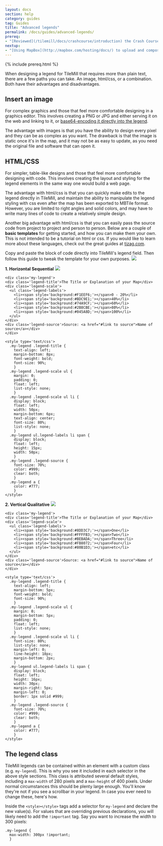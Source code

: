 ```yaml
---
layout: docs
section: help
category: guides
tag: Guides
title: "Advanced legends"
permalink: /docs/guides/advanced-legends/
prereq:
- "[Reviewed](/tilemill/docs/crashcourse/introduction) the Crash Course, particularly the [legends](/tilemill/docs/crashcourse/tooltips/#legends) section."
nextup:
- "[Using MapBox](http://mapbox.com/hosting/docs/) to upload and composite your map."
---
```


{% include prereq.html %}

When designing a legend for TileMill that requires more than plain text, there are a few paths you can take. An image, html/css, or a combination. Both have their advantages and disadvantages.

## Insert an image

For complex graphics and those that feel more comfortable designing in a graphics editor. This involves creating a PNG or JPG and either serving it on the web and linking to it, or [base64-encoding it directly into the legend](/tilemill/docs/guides/images-in-tooltips/).

The advantage with images is that you have the ability to design every pixel and they can be as complex as you want. The drawback is that the image is static once it's in the map, and it may not be as easy to update, as you need the original file and software that can open it.

## HTML/CSS

For simpler, table-like designs and those that feel more comfortable designing with code.
This involves creating the layout and styling for the legend elements in the same way one would build a web page.

The advantage with html/css is that you can quickly make edits to the legend directly in TileMill, and maintain the ability to manipulate the legend styling with css even after the map has been exported to MBTile format. However, you are limited to right angles and solid colors, and may have to write many lines of code to create a relatively simple design.

Another big advantage with html/css is that you can easily pass the source code from project to project and person to person. Below are a couple of **basic templates** for getting started, and how you can make them your own. This is not intended to be a tutorial on html or css. If you would like to learn more about these languages, check out the great guides at [tizag.com](http://www.tizag.com).

Copy and paste the block of code directly into TileMill's legend field. Then follow this guide to tweak the template for your own purposes.
  ![](/tilemill/assets/pages/advanced-legends-3.png)

**1. Horizontal Sequential**
  ![](/tilemill/assets/pages/advanced-legends-2.png)

    <div class='my-legend'>
    <div class='legend-title'>The Title or Explanation of your Map</div>
    <div class='legend-scale'>
      <ul class='legend-labels'>
        <li><span style='background:#F1EEF6;'></span>0 - 20%</li>
        <li><span style='background:#BDC9E1;'></span>40%</li>
        <li><span style='background:#74A9CF;'></span>60%</li>
        <li><span style='background:#2B8CBE;'></span>80%</li>
        <li><span style='background:#045A8D;'></span>100%</li>
      </ul>
    </div>
    <div class='legend-source'>Source: <a href="#link to source">Name of source</a></div>
    </div>
    
    <style type='text/css'>
      .my-legend .legend-title {
        text-align: left;
        margin-bottom: 8px;
        font-weight: bold;
        font-size: 90%;
        }
      .my-legend .legend-scale ul {
        margin: 0;
        padding: 0;
        float: left;
        list-style: none;
        }
      .my-legend .legend-scale ul li {
        display: block;
        float: left;
        width: 50px;
        margin-bottom: 6px;
        text-align: center;
        font-size: 80%;
        list-style: none;
        }
      .my-legend ul.legend-labels li span {
        display: block;
        float: left;
        height: 15px;
        width: 50px;
        }
      .my-legend .legend-source {
        font-size: 70%;
        color: #999;
        clear: both;
        }
      .my-legend a {
        color: #777;
        }
    </style>

**2. Vertical Qualitative**
  ![](/tilemill/assets/pages/advanced-legends-1.png)

    <div class='my-legend'>
    <div class='legend-title'>The Title or Explanation of your Map</div>
    <div class='legend-scale'>
      <ul class='legend-labels'>
        <li><span style='background:#8DD3C7;'></span>One</li>
        <li><span style='background:#FFFFB3;'></span>Two</li>
        <li><span style='background:#BEBADA;'></span>Three</li>
        <li><span style='background:#FB8072;'></span>Four</li>
        <li><span style='background:#80B1D3;'></span>etc</li>
      </ul>
    </div>
    <div class='legend-source'>Source: <a href="#link to source">Name of source</a></div>
    </div>
    
    <style type='text/css'>
      .my-legend .legend-title {
        text-align: left;
        margin-bottom: 5px;
        font-weight: bold;
        font-size: 90%;
        }
      .my-legend .legend-scale ul {
        margin: 0;
        margin-bottom: 5px;
        padding: 0;
        float: left;
        list-style: none;
        }
      .my-legend .legend-scale ul li {
        font-size: 80%;
        list-style: none;
        margin-left: 0;
        line-height: 18px;
        margin-bottom: 2px;
        }
      .my-legend ul.legend-labels li span {
        display: block;
        float: left;
        height: 16px;
        width: 30px;
        margin-right: 5px;
        margin-left: 0;
        border: 1px solid #999;
        }
      .my-legend .legend-source {
        font-size: 70%;
        color: #999;
        clear: both;
        }
      .my-legend a {
        color: #777;
        }
    </style>

## The legend class

TileMill legends can be contained within an element with a custom class (e.g. `my-legend`). This is why you see it included in each selector in the above style sections. This class is attributed several default styles, including a `max-width` of 280 pixels and a `max-height` of 400 pixels. Under normal circumstances this should be plenty large enough. You'll know they're not if you see a scrollbar in your legend. In case you ever need to change these, here's how.

Inside the `<style></style>` tags add a selector for `my-legend` and declare the new value(s). For values that are overriding previous declarations, you will likely need to add the `!important` tag. Say you want to increase the width to 300 pixels:

    .my-legend {
      max-width: 300px !important;
      }
